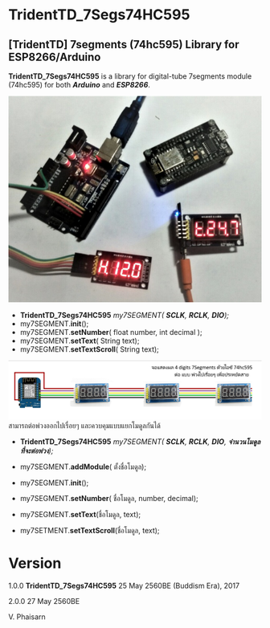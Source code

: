 TridentTD_7Segs74HC595
============
[TridentTD]  7segments (74hc595)  Library for ESP8266/Arduino
---------------------------------------------

**TridentTD_7Segs74HC595** is a library for  digital-tube 7segments module (74hc595) 
for both ***Arduino*** and ***ESP8266***.

![7Segments74hc595.jpg](7Segments74hc595.jpg)



- **TridentTD_7Segs74HC595**    *my7SEGMENT( **SCLK**, **RCLK**, **DIO**);*
- my7SEGMENT.**init**();
- my7SEGMENT.**setNumber**( float number, int decimal );
- my7SEGMENT.**setText**( String text);
- my7SEGMENT.**setTextScroll**( String text);

![MultiModule_Chain.png](MultiModule_Chain.png)
สามารถต่อพ่วงออกไปเรื่อยๆ และควบคุมแบบแยกโมดูลกันได้

- **TridentTD_7Segs74HC595**    *my7SEGMENT( **SCLK**, **RCLK**, **DIO**, **จำนวนโมดูลที่จะต่อพ่วง**);*

- my7SEGMENT.**addModule**( ตั้งชื่อโมดูล);

- my7SEGMENT.**init**();

- my7SEGMENT.**setNumber**( ชื่อโมดูล, number, decimal);

- my7SEGMENT.**setText**(ชื่อโมดูล, text);

- my7SETMENT.**setTextScroll**(ชื่อโมดูล, text);


Version
=====

1.0.0  **TridentTD_7Segs74HC595** 
25 May 2560BE (Buddism Era), 2017

2.0.0 27 May 2560BE

V. Phaisarn